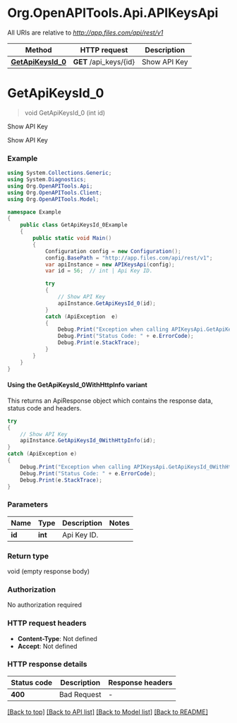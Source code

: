 # Org.OpenAPITools.Api.APIKeysApi

All URIs are relative to *http://app.files.com/api/rest/v1*

| Method | HTTP request | Description |
|--------|--------------|-------------|
| [**GetApiKeysId_0**](APIKeysApi.md#getapikeysid_0) | **GET** /api_keys/{id} | Show API Key |

<a id="getapikeysid_0"></a>
# **GetApiKeysId_0**
> void GetApiKeysId_0 (int id)

Show API Key

Show API Key

### Example
```csharp
using System.Collections.Generic;
using System.Diagnostics;
using Org.OpenAPITools.Api;
using Org.OpenAPITools.Client;
using Org.OpenAPITools.Model;

namespace Example
{
    public class GetApiKeysId_0Example
    {
        public static void Main()
        {
            Configuration config = new Configuration();
            config.BasePath = "http://app.files.com/api/rest/v1";
            var apiInstance = new APIKeysApi(config);
            var id = 56;  // int | Api Key ID.

            try
            {
                // Show API Key
                apiInstance.GetApiKeysId_0(id);
            }
            catch (ApiException  e)
            {
                Debug.Print("Exception when calling APIKeysApi.GetApiKeysId_0: " + e.Message);
                Debug.Print("Status Code: " + e.ErrorCode);
                Debug.Print(e.StackTrace);
            }
        }
    }
}
```

#### Using the GetApiKeysId_0WithHttpInfo variant
This returns an ApiResponse object which contains the response data, status code and headers.

```csharp
try
{
    // Show API Key
    apiInstance.GetApiKeysId_0WithHttpInfo(id);
}
catch (ApiException e)
{
    Debug.Print("Exception when calling APIKeysApi.GetApiKeysId_0WithHttpInfo: " + e.Message);
    Debug.Print("Status Code: " + e.ErrorCode);
    Debug.Print(e.StackTrace);
}
```

### Parameters

| Name | Type | Description | Notes |
|------|------|-------------|-------|
| **id** | **int** | Api Key ID. |  |

### Return type

void (empty response body)

### Authorization

No authorization required

### HTTP request headers

 - **Content-Type**: Not defined
 - **Accept**: Not defined


### HTTP response details
| Status code | Description | Response headers |
|-------------|-------------|------------------|
| **400** | Bad Request |  -  |

[[Back to top]](#) [[Back to API list]](../../README.md#documentation-for-api-endpoints) [[Back to Model list]](../../README.md#documentation-for-models) [[Back to README]](../../README.md)

